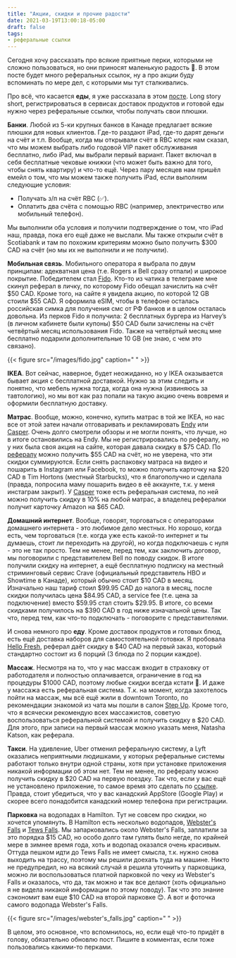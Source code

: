 ```yaml
---
title: "Акции, скидки и прочие радости"
date: 2021-03-19T13:00:18-05:00
draft: false
tags:
- реферальные ссылки
---
```

Сегодня хочу рассказать про всякие приятные перки, которыми не сложно пользоваться, но они приносят маленькую радость 🤩. В этом посте будет много реферальных ссылок, ну а про акции буду вспоминать по мере дел, с которыми мы тут сталкивались.

Про всё, что касается **еды**, я уже рассказала в этом [посте](https://natashakatson.github.io/ru/posts/quarantine/). Long story short, регистрироваться в сервисах доставок продуктов и готовой еды нужно через реферальные ссылки, чтобы получать свои плюшки. 

**Банки**. Любой из 5-ки крупных банков в Канаде предлагает всякие плюшки для новых клиентов. Где-то раздают iPad, где-то дарят деньги на счёт и т.п. Вообще, когда мы открывали счёт в RBC клерк нам сказал, что мы можем выбрать либо годовой VIP пакет обслуживания бесплатно, либо iPad, мы выбрали первый вариант. Пакет включал в себя бесплатные чековые книжки (что может быть важно для того, чтобы снять квартиру) и что-то ещё. Через пару месяцев нам пришёл емейл о том, что мы можем также получить iPad, если выполним следующие условия:
- Получать з/п на счёт RBC (✅).
- Оплатить два счёта с помощью RBC (например, электричество или мобильный телефон).
  
Мы выполнили оба условия и получили подтверждение о том, что iPad наш, правда, пока его ещё даже не выслали. Мы также открыли счёт в Scotiabank и там по похожим критериям можно было получить $300 CAD на счёт (но мы их не выполнили и не получили).

**Мобильная связь**. Мобильного оператора я выбрала по двум принципам: адекватная цена (т.е. Rogers и Bell сразу отпали) и широкое покрытие. Победителем стал [Fido](https://referme.to/nataliiak-30n). Кто-то из чатика в телеграме мне скинул реферал в личку, по которому Fido обещал зачислить на счёт $50 CAD. Кроме того, на сайте я увидела акцию, по которой 12 GB стоили $55 CAD. Я оформила eSIM, чтобы в телефоне осталась российская симка для получения смс от РФ банков и в целом осталась довольна. Из перков Fido я получила:
2 бесплатных бургера из Harvey’s (в личном кабинете были купоны)
$50 CAD были зачислены на счёт четвёртый месяц использования Fido.
Также на четвёртый месяц мне бесплатно подарили дополнительные 10 GB (не знаю, с чем это связано).

{{< figure src="/images/fido.jpg" caption=" " >}}

**IKEA**. Вот сейчас, наверное, будет неожиданно, но у IKEA оказывается бывает акция с бесплатной доставкой. Нужно за этим следить и понятно, что мебель нужна тогда, когда она нужна (извиняюсь за тавтологию), но мы вот как раз попали на такую акцию очень вовремя и оформили бесплатную доставку.  

**Матрас**. Вообще, можно, конечно, купить матрас в той же IKEA, но нас все от этой затеи начали отговаривать и рекламировать [Endy](http://ssqt.co/mQjLqGn) или [Casper](http://fbuy.me/v/natyxe). Очень долго смотрели обзоры и не могли понять, что лучше, но в итоге остановились на Endy. Мы не регистрировались по рефералу, но у них была своя акция на сайте, которая давала скидку в $75 CAD. По [рефералу](http://ssqt.co/mQjLqGn) можно получить $55 CAD на счёт, но не уверена, что эти скидки суммируются. Если снять распаковку матраса на видео и пошарить в Instagram или Facebook, то можно получить карточку на $20 CAD в Tim Hortons (местный Starbucks), что я благополучно и сделала (правда, попросила маму пошарить видео в её аккаунте, т.к. у меня инстаграм закрыт). У [Casper](http://fbuy.me/v/natyxe) тоже есть реферальная система, по ней можно получить скидку в 10% на любой матрас, а владелец рефералки получит карточку Amazon на $65 CAD.

**Домашний интернет**. Вообще, говорят, торговаться с операторами домашнего интернета - это любимое дело местных. Но хорошо, когда есть, чем торговаться (т.е. когда уже есть какой-то интернет и ты думаешь, стоит ли переходить на другой), но когда подключаешь с нуля - это не так просто. Тем не менее, перед тем, как заключить договор, мы поговорили с представителем Bell по поводу скидок. В итоге получили скидку на интернет, а ещё бесплатную подписку на местный стриминговый сервис Crave (официальный представитель HBO и Showtime в Канаде), который обычно стоит $10 CAD в месяц. Изначально наш тариф стоил $99.95 CAD до налога в месяц, после скидки получилась цена $84.95 CAD, а service fee (т.е. цена за подключение) вместо $59.95 стал стоить $29.95. В итоге, со всеми скидками получилось на $390 CAD в год ниже изначальной цены. Так что, перед тем, как что-то подключать - поговорите с представителями.

И снова немного про **еду**. Кроме доставок продуктов и готовых блюд, есть ещё доставка наборов для самостоятельной готовки. Я пробовала [Hello Fresh](https://www.hellofresh.ca/pages/raf_lp11?c=HS-FMM1C88TY&utm_campaign=twitter_share_wp&utm_couponvalue=40&utm_invitername=Natasha&utm_medium=referral&utm_source=raf-share), реферал даёт скидку в $40 CAD на первый заказ, который стандартно состоит из 6 порций (3 блюда по 2 порции каждое).

**Массаж**. Несмотря на то, что у нас массаж входит в страховку от работодателя и полностью оплачивается, ограничение в год на процедуры $1000 CAD, поэтому любые скидки всегда кстати 🧠. И даже у массажа есть реферальная система. Т.к. на момент, когда захотелось пойти на массаж, мы всё ещё жили в downtown Toronto, по рекомендации знакомой из чата мы пошли в салон [Step Up](https://www.stepupclinic.com/adelaide). Кроме того, что я всячески рекомендую всех массажистов, советую воспользоваться реферальной системой и получить скидку в $20 CAD. Для этого, при записи на первый массаж можно указать меня, Natasha Katson, как реферала. 

**Такси**. На удивление, Uber отменил реферальную систему, а Lyft оказались неприятными людишками, у которых реферальные системы работают только внутри одной страны, хотя при установке приложения никакой информации об этом нет. Тем не менее, по рефералу можно получить скидку в $20 CAD на первую поездку. Так что, если у вас ещё не установлено приложение, то самое время это сделать по [ссылке](https://www.lyft.com/i/NATASHA00472?utm_medium=p2pi_iacc). Правда, стоит убедиться, что у вас канадский AppStore (Google Play) и скорее всего понадобится канадский номер телефона при регистрации.

**Парковка** на водопадах в Hamilton. Тут не совсем про скидки, но хочется упомянуть. В Hamilton есть несколько водопадов, [Webster\'s Falls](https://www.google.ca/maps/place/Webster's+Falls/@43.2762797,-79.9962569,14z/data=!4m5!3m4!1s0x882c838a27996be5:0xc0693dd003c5a9a4!8m2!3d43.2762797!4d-79.9808818) и [Tews Falls](https://www.google.ca/maps/place/Tews+Falls+(Reservation+Required)/@43.2700266,-80.018762,12.46z/data=!4m5!3m4!1s0x0:0xc85d281b7cf5a064!8m2!3d43.2807827!4d-79.9783659). Мы запарковались около Webster's Falls, заплатили за это порядка $15 CAD, но особо долго там гулять было негде, по крайней мере в зимнее время года, хоть и водопад оказался очень красивым. Оттуда пешком идти до Tews Falls не имеет смысла, т.к. нужно снова выходить на трассу, поэтому мы решили доехать туда на машине. Никто не предупредил, но на всякий случай я решила уточнить у парковщика, можно ли воспользоваться платной парковкой по чеку из Webster's Falls и оказалось, что да, так можно и так все делают (хоть официально я не видела никакой информации по этому поводу). Так что это знание сэкономит вам еще $10 CAD на второй парковке 😊. А вот и фоточка самого водопада Webster's Falls.

{{< figure src="/images/webster's_falls.jpg" caption=" " >}}

В целом, это основное, что вспомнилось, но, если ещё что-то придёт в голову, обязательно обновлю пост. Пишите в комментах, если тоже пользовались какими-то перками. 
